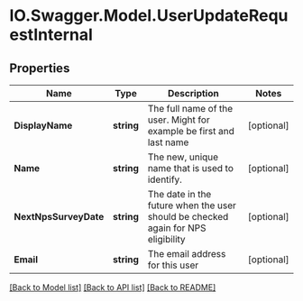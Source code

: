 # IO.Swagger.Model.UserUpdateRequestInternal
## Properties

Name | Type | Description | Notes
------------ | ------------- | ------------- | -------------
**DisplayName** | **string** | The full name of the user. Might for example be first and last name | [optional] 
**Name** | **string** | The new, unique name that is used to identify. | [optional] 
**NextNpsSurveyDate** | **string** | The date in the future when the user should be checked again for NPS eligibility | [optional] 
**Email** | **string** | The email address for this user | [optional] 

[[Back to Model list]](../README.md#documentation-for-models) [[Back to API list]](../README.md#documentation-for-api-endpoints) [[Back to README]](../README.md)

